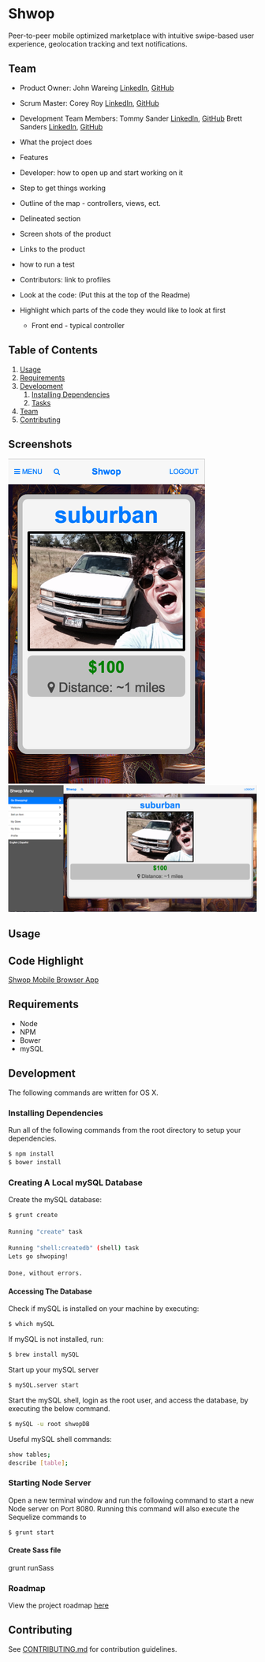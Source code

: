 # Shwop

Peer-to-peer mobile optimized marketplace with intuitive swipe-based user experience, geolocation tracking and text notifications.

## Team

  - Product Owner: John Wareing [LinkedIn](https://linkedin.com/in/johnwareing), [GitHub](https://github.com/jwareing)
  - Scrum Master: Corey Roy [LinkedIn](https://linkedin.com/in/coreyroy), [GitHub](https://github.com/coreys)
  - Development Team Members: 
      Tommy Sander [LinkedIn](https://linkedin.com/in/thomasksander), [GitHub](https://github.com/tksander) 
      Brett Sanders [LinkedIn](https://linkedin.com/in/brettwsanders), [GitHub](https://github.com/brettwsanders)


 - What the project does
 - Features
 - Developer: how to open up and start working on it
 - Step to get things working
 - Outline of the map - controllers, views, ect.
 - Delineated section
 - Screen shots of the product
 - Links to the product
 - how to run a test
 - Contributors: link to profiles
 - Look at the code: (Put this at the top of the Readme)
 - Highlight which parts of the code they would like to look at first
      - Front end - typical controller

## Table of Contents

1. [Usage](#Usage)
1. [Requirements](#requirements)
1. [Development](#development)
    1. [Installing Dependencies](#installing-dependencies)
    1. [Tasks](#tasks)
1. [Team](#team)
1. [Contributing](#contributing)

## Screenshots

![Shwop Mobile Browser App](/screenshots/mobileapp-screenshot.png?raw=true "Mobile App")
![Shwop Web Browser App](/screenshots/webapp-screenshot.png?raw=true "Web App")

## Usage



## Code Highlight
[Shwop Mobile Browser App](/client/app/products/products.js)


## Requirements

- Node 
- NPM
- Bower
- mySQL

## Development
The following commands are written for OS X.  

### Installing Dependencies
Run all of the following commands from the root directory to setup your dependencies.

```sh
$ npm install
$ bower install
```

### Creating A Local mySQL Database
Create the mySQL database:
```sh
$ grunt create

Running "create" task

Running "shell:createdb" (shell) task
Lets go shwoping!

Done, without errors.
```

#### Accessing The Database

Check if mySQL is installed on your machine by executing:
```sh
$ which mySQL
```
If mySQL is not installed, run:
```sh
$ brew install mySQL
```
Start up your mySQL server
```sh
$ mySQL.server start
```
Start the mySQL shell, login as the root user, and access the database, by executing the below command.  
```sh
$ mySQL -u root shwopDB
```

Useful mySQL shell commands:
```sh
show tables;
describe [table];
```

### Starting Node Server
Open a new terminal window and run the following command to start a new Node server on Port 8080. 
Running this command will also execute the Sequelize commands to 

```sh
$ grunt start
```
#### Create Sass file
grunt runSass

### Roadmap
View the project roadmap [here](https://github.com/ClandestineCalavera/shwop/issues)


## Contributing

See [CONTRIBUTING.md](CONTRIBUTING.md) for contribution guidelines.
